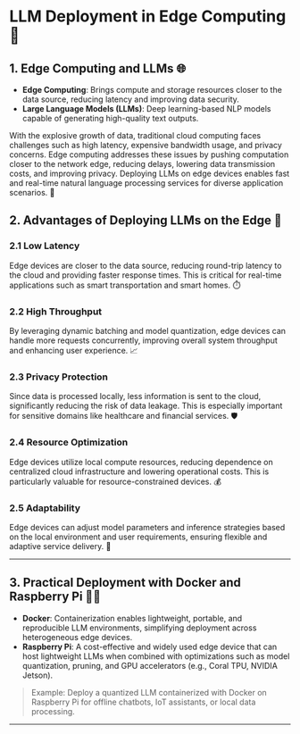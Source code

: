 # LLM Deployment in Edge Computing 🌟

## 1. Edge Computing and LLMs 🌐

* **Edge Computing**: Brings compute and storage resources closer to the data source, reducing latency and improving data security.
* **Large Language Models (LLMs)**: Deep learning-based NLP models capable of generating high-quality text outputs.

With the explosive growth of data, traditional cloud computing faces challenges such as high latency, expensive bandwidth usage, and privacy concerns. Edge computing addresses these issues by pushing computation closer to the network edge, reducing delays, lowering data transmission costs, and improving privacy. Deploying LLMs on edge devices enables fast and real-time natural language processing services for diverse application scenarios. 🚀

## 2. Advantages of Deploying LLMs on the Edge 🎉

### 2.1 Low Latency

Edge devices are closer to the data source, reducing round-trip latency to the cloud and providing faster response times. This is critical for real-time applications such as smart transportation and smart homes. ⏱️

### 2.2 High Throughput

By leveraging dynamic batching and model quantization, edge devices can handle more requests concurrently, improving overall system throughput and enhancing user experience. 📈

### 2.3 Privacy Protection

Since data is processed locally, less information is sent to the cloud, significantly reducing the risk of data leakage. This is especially important for sensitive domains like healthcare and financial services. 🛡️

### 2.4 Resource Optimization

Edge devices utilize local compute resources, reducing dependence on centralized cloud infrastructure and lowering operational costs. This is particularly valuable for resource-constrained devices. 💰

### 2.5 Adaptability

Edge devices can adjust model parameters and inference strategies based on the local environment and user requirements, ensuring flexible and adaptive service delivery. 🔄

---

## 3. Practical Deployment with Docker and Raspberry Pi 🐳🍓

* **Docker**: Containerization enables lightweight, portable, and reproducible LLM environments, simplifying deployment across heterogeneous edge devices.
* **Raspberry Pi**: A cost-effective and widely used edge device that can host lightweight LLMs when combined with optimizations such as model quantization, pruning, and GPU accelerators (e.g., Coral TPU, NVIDIA Jetson).

> Example: Deploy a quantized LLM containerized with Docker on Raspberry Pi for offline chatbots, IoT assistants, or local data processing.

---

